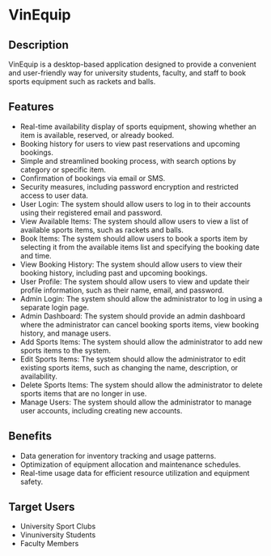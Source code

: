 # VinEquip

## Description

VinEquip is a desktop-based application designed to provide a convenient and user-friendly way for university students, faculty, and staff to book sports equipment such as rackets and balls.

## Features

- Real-time availability display of sports equipment, showing whether an item is available, reserved, or already booked.
- Booking history for users to view past reservations and upcoming bookings.
- Simple and streamlined booking process, with search options by category or specific item.
- Confirmation of bookings via email or SMS.
- Security measures, including password encryption and restricted access to user data.
- User Login: The system should allow users to log in to their accounts using their registered email and password.
- View Available Items: The system should allow users to view a list of available sports items, such as rackets and balls.
- Book Items: The system should allow users to book a sports item by selecting it from the available items list and specifying the booking date and time.
- View Booking History: The system should allow users to view their booking history, including past and upcoming bookings.
- User Profile: The system should allow users to view and update their profile information, such as their name, email, and password.
- Admin Login: The system should allow the administrator to log in using a separate login page.
- Admin Dashboard: The system should provide an admin dashboard where the administrator can cancel booking sports items, view booking history, and manage users.
- Add Sports Items: The system should allow the administrator to add new sports items to the system.
- Edit Sports Items: The system should allow the administrator to edit existing sports items, such as changing the name, description, or availability.
- Delete Sports Items: The system should allow the administrator to delete sports items that are no longer in use.
- Manage Users: The system should allow the administrator to manage user accounts, including creating new accounts.

## Benefits

- Data generation for inventory tracking and usage patterns.
- Optimization of equipment allocation and maintenance schedules.
- Real-time usage data for efficient resource utilization and equipment safety.

## Target Users

- University Sport Clubs
- Vinuniversity Students
- Faculty Members
